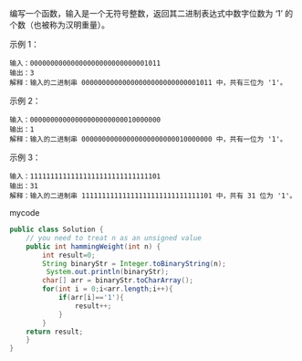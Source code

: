 编写一个函数，输入是一个无符号整数，返回其二进制表达式中数字位数为 ‘1’ 的个数（也被称为汉明重量）。

 

示例 1：
```
输入：00000000000000000000000000001011
输出：3
解释：输入的二进制串 00000000000000000000000000001011 中，共有三位为 '1'。
```
示例 2：
```
输入：00000000000000000000000010000000
输出：1
解释：输入的二进制串 00000000000000000000000010000000 中，共有一位为 '1'。
```
示例 3：
```
输入：11111111111111111111111111111101
输出：31
解释：输入的二进制串 11111111111111111111111111111101 中，共有 31 位为 '1'。
```

mycode
```java
public class Solution {
    // you need to treat n as an unsigned value
    public int hammingWeight(int n) {
        int result=0;
        String binaryStr = Integer.toBinaryString(n);
         System.out.println(binaryStr); 
		char[] arr = binaryStr.toCharArray();
		for(int i = 0;i<arr.length;i++){
			if(arr[i]=='1'){
				result++;
			}
		}
    return result;
    }
}
```
